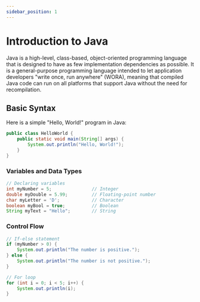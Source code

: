 ```yaml
---
sidebar_position: 1
---
```


# Introduction to Java

Java is a high-level, class-based, object-oriented programming language that is designed to have as few implementation dependencies as possible. It is a general-purpose programming language intended to let application developers "write once, run anywhere" (WORA), meaning that compiled Java code can run on all platforms that support Java without the need for recompilation.

## Basic Syntax

Here is a simple "Hello, World!" program in Java:

```java
public class HelloWorld {
    public static void main(String[] args) {
        System.out.println("Hello, World!");
    }
}
```

### Variables and Data Types

```Java
// Declaring variables
int myNumber = 5;               // Integer
double myDouble = 5.99;         // Floating-point number
char myLetter = 'D';            // Character
boolean myBool = true;          // Boolean
String myText = "Hello";        // String
```

### Control Flow

```java
// If-else statement
if (myNumber > 0) {
    System.out.println("The number is positive.");
} else {
    System.out.println("The number is not positive.");
}

// For loop
for (int i = 0; i < 5; i++) {
    System.out.println(i);
}
```
